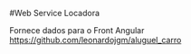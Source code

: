 #Web Service Locadora

Fornece dados para o Front Angular https://github.com/leonardojgm/aluguel_carro
